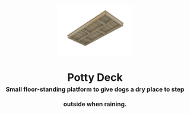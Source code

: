 <!-- 2024-04-30 -->

<p align="center">
  <img src="../../plans/potty-deck/images/wireframe.png" width="40%"/>
</p>
<h1 align="center">
  Potty Deck
  <br>
  <sup><sub><sup>Small floor-standing platform to give dogs a dry place to step outside when raining.<sup></sub>
</h1>

